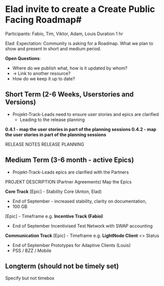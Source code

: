 # Elad invite to create a Create Public Facing Roadmap#

Participants: Fabio, Tim, Viktor, Adam, Louis
Duration 1 hr

Elad: Expectation: Community is asking for a Roadmap. What we plan to show and present in short and medium period.

**Open Questions**:
* Where do we publish what, how is it updated by whom?
 * -> Link to another resource?
 * How do we keep it up to date?


## Short Term (2-6 Weeks, Userstories and Versions) ##
* Projekt-Track-Leads need to ensure user stories and epics are clarified
  * Leading to the release planning

**0.4.1 - map the user stories in part of the planning sessions
0.4.2  - map the user stories in part of the planning sessions**

RELEASE NOTES
RELEASE PLANNING

## Medium Term (3-6 month - active Epics) 
* Projekt-Track-Leads epics are clarified with the Partners

PROJEKT DESCRIPTION (Partner Agreements)
Map the Epics

**Core Track**
[Epic] - Stability Core (Anton, Elad)
* End of September - increased stability, clarity on documentation, 
* 100 GB

[Epic] - Timeframe e.g. **Incentive Track (Fabio)** 
* End of September Incentivised Test Network with SWAP accounting

**Communication Track**
[Epic] - Timeframe e.g. **LightNode Client** <> Status
* End of September Prototypes for Adaptive Clients (Louis)
* PSS / BZZ / Mobile

## Longterm (should not be timely set) ##
Specify but not timebox

